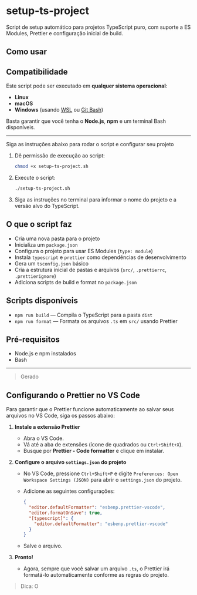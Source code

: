 # setup-ts-project

Script de setup automático para projetos TypeScript puro, com suporte a ES Modules, Prettier e configuração inicial de build.

## Como usar

## Compatibilidade

Este script pode ser executado em **qualquer sistema operacional**:

- **Linux**
- **macOS**
- **Windows** (usando [WSL](https://learn.microsoft.com/pt-br/windows/wsl/) ou [Git Bash](https://gitforwindows.org/))

Basta garantir que você tenha o **Node.js**, **npm** e um terminal Bash disponíveis.

---

Siga as instruções abaixo para rodar o script e configurar seu projeto

1. Dê permissão de execução ao script:

   ```sh
   chmod +x setup-ts-project.sh
   ```

2. Execute o script:

   ```sh
   ./setup-ts-project.sh
   ```

3. Siga as instruções no terminal para informar o nome do projeto e a versão alvo do TypeScript.

## O que o script faz

- Cria uma nova pasta para o projeto
- Inicializa um `package.json`
- Configura o projeto para usar ES Modules (`type: module`)
- Instala `typescript` e `prettier` como dependências de desenvolvimento
- Gera um `tsconfig.json` básico
- Cria a estrutura inicial de pastas e arquivos (`src/`, `.prettierrc`, `.prettierignore`)
- Adiciona scripts de build e format no `package.json`

## Scripts disponíveis

- `npm run build` — Compila o TypeScript para a pasta `dist`
- `npm run format` — Formata os arquivos `.ts` em `src/` usando Prettier

## Pré-requisitos

- Node.js e npm instalados
- Bash

---

> Gerado

## Configurando o Prettier no VS Code

Para garantir que o Prettier funcione automaticamente ao salvar seus arquivos no VS Code, siga os passos abaixo:

1. **Instale a extensão Prettier**
   - Abra o VS Code.
   - Vá até a aba de extensões (ícone de quadrados ou `Ctrl+Shift+X`).
   - Busque por **Prettier - Code formatter** e clique em instalar.

2. **Configure o arquivo `settings.json` do projeto**
   - No VS Code, pressione `Ctrl+Shift+P` e digite `Preferences: Open Workspace Settings (JSON)` para abrir o `settings.json` do projeto.
   - Adicione as seguintes configurações:

     ```json
     {
       "editor.defaultFormatter": "esbenp.prettier-vscode",
       "editor.formatOnSave": true,
       "[typescript]": {
         "editor.defaultFormatter": "esbenp.prettier-vscode"
       }
     }
     ```

   - Salve o arquivo.

3. **Pronto!**
   - Agora, sempre que você salvar um arquivo `.ts`, o Prettier irá formatá-lo automaticamente conforme as regras do projeto.

> Dica: O
